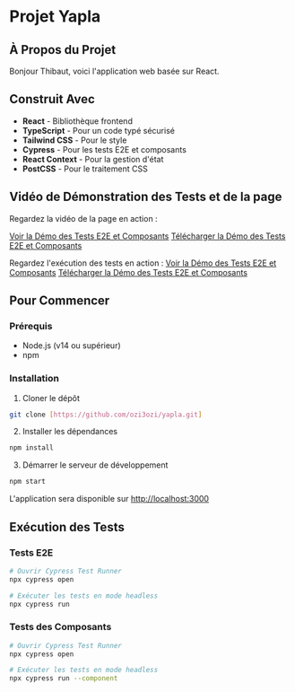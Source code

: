# Projet Yapla

## À Propos du Projet

Bonjour Thibaut, voici l'application web basée sur React.

## Construit Avec

- **React** - Bibliothèque frontend
- **TypeScript** - Pour un code typé sécurisé
- **Tailwind CSS** - Pour le style
- **Cypress** - Pour les tests E2E et composants
- **React Context** - Pour la gestion d'état
- **PostCSS** - Pour le traitement CSS

## Vidéo de Démonstration des Tests et de la page

Regardez la vidéo de la page en action :

[Voir la Démo des Tests E2E et Composants](https://sharing.clickup.com/clip/p/t14108913/1a686c53-cbcf-440d-83e3-e3d230d294f0/screen-recording-2024-11-19-17:21.webm)
[Télécharger la Démo des Tests E2E et Composants](public/assets/page_demo_desktop_mobile.webm)

Regardez l'exécution des tests en action :
[Voir la Démo des Tests E2E et Composants](https://sharing.clickup.com/clip/p/t14108913/373a6023-b87a-4596-867d-1c79c1b6e252/screen-recording-2024-11-19-16:33.webm)
[Télécharger la Démo des Tests E2E et Composants](public/assets/cypress_test_e2e_component.webm)


## Pour Commencer

### Prérequis

- Node.js (v14 ou supérieur)
- npm

### Installation

1. Cloner le dépôt
```bash
git clone [https://github.com/ozi3ozi/yapla.git]
```

2. Installer les dépendances
```bash
npm install
```

3. Démarrer le serveur de développement
```bash
npm start
```
L'application sera disponible sur [http://localhost:3000](http://localhost:3000)

## Exécution des Tests

### Tests E2E
```bash
# Ouvrir Cypress Test Runner
npx cypress open

# Exécuter les tests en mode headless
npx cypress run
```

### Tests des Composants
```bash
# Ouvrir Cypress Test Runner
npx cypress open

# Exécuter les tests en mode headless
npx cypress run --component
```
